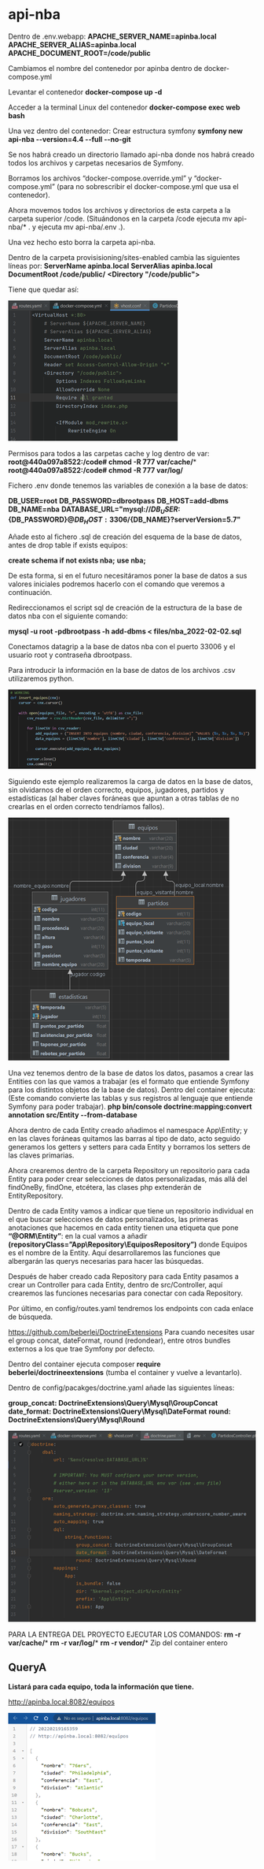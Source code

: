 # api-nba

Dentro de .env.webapp:
**APACHE_SERVER_NAME=apinba.local**
**APACHE_SERVER_ALIAS=apinba.local**
**APACHE_DOCUMENT_ROOT=/code/public**

Cambiamos el nombre del contenedor por apinba dentro de docker-compose.yml

Levantar el contenedor
**docker-compose up -d**

Acceder a la terminal Linux del contenedor
**docker-compose exec web bash**

Una vez dentro del contenedor:
Crear estructura symfony
**symfony new api-nba --version=4.4 --full --no-git**

Se nos habrá creado un directorio llamado api-nba donde nos habrá creado todos los archivos y carpetas necesarios de Symfony.

Borramos los archivos “docker-compose.override.yml” y “docker-compose.yml” (para no sobrescribir el docker-compose.yml que usa el contenedor).

Ahora movemos todos los archivos y directorios de esta carpeta a la carpeta superior /code.
(Situándonos en la carpeta /code ejecuta mv api-nba/* . y ejecuta mv api-nba/.env .).

Una vez hecho esto borra la carpeta api-nba.

Dentro de la carpeta provisisioning/sites-enabled cambia las siguientes líneas por:
**ServerName apinba.local**
**ServerAlias apinba.local**
**DocumentRoot /code/public/**
**<Directory "/code/public">**

Tiene que quedar así:


![image1](https://github.com/julenrob/api-nba/blob/master/Readme%20Images/1.png?raw=true)

Permisos para todos a las carpetas cache y log dentro de var:
**root@440a097a8522:/code# chmod -R 777 var/cache/***
**root@440a097a8522:/code# chmod -R 777 var/log/**

Fichero .env donde tenemos las variables de conexión a la base de datos:

**DB_USER=root**
**DB_PASSWORD=dbrootpass**
**DB_HOST=add-dbms**
**DB_NAME=nba**
**DATABASE_URL="mysql://${DB_USER}:${DB_PASSWORD}@${DB_HOST}:3306/${DB_NAME}?serverVersion=5.7"**

Añade esto al fichero .sql de creación del esquema de la base de datos, antes de drop table if exists equipos:

**create schema if not exists nba;**
**use nba;**

De esta forma, si en el futuro necesitáramos poner la base de datos a sus valores iniciales podremos hacerlo con el comando que veremos a continuación.

Redireccionamos el script sql de creación de la estructura de la base de datos nba con el siguiente comando:

**mysql -u root -pdbrootpass -h add-dbms < files/nba_2022-02-02.sql**


Conectamos datagrip a la base de datos nba con el puerto 33006 y el usuario root y contraseña dbrootpass.

Para introducir la información en la base de datos de los archivos .csv utilizaremos python.

![image2](https://github.com/julenrob/api-nba/blob/master/Readme%20Images/2.png?raw=true)

Siguiendo este ejemplo realizaremos la carga de datos en la base de datos, sin olvidarnos de el orden correcto, equipos, jugadores, partidos y estadísticas (al haber claves foráneas que apuntan a otras tablas de no crearlas en el orden correcto tendríamos fallos).

![image3](https://github.com/julenrob/api-nba/blob/master/Readme%20Images/3.png?raw=true)

Una vez tenemos dentro de la base de datos los datos, pasamos a crear las Entities con las que vamos a trabajar (es el formato que entiende Symfony para los distintos objetos de la base de datos).
Dentro del container ejecuta:
(Este comando convierte las tablas y sus registros al lenguaje que entiende Symfony para poder trabajar).
**php bin/console doctrine:mapping:convert annotation src/Entity --from-database**

Ahora dentro de cada Entity creado añadimos el namespace App\Entity; y en las claves foráneas quitamos las barras al tipo de dato, acto seguido generamos los getters y setters para cada Entity y borramos los setters de las claves primarias.


Ahora crearemos dentro de la carpeta Repository un repositorio para cada Entity para poder crear selecciones de datos personalizadas, más allá del findOneBy, findOne, etcétera, las clases php extenderán de EntityRepository.

Dentro de cada Entity vamos a indicar que tiene un repositorio individual en el que buscar selecciones de datos personalizados, las primeras anotaciones que hacemos en cada entity tienen una etiqueta que pone **“@ORM\Entity”**: en la cual vamos a añadir **(repositoryClass=”App\Repository\EquiposRepository”)** donde Equipos es el nombre de la Entity.
Aquí desarrollaremos las funciones que albergarán las querys necesarias para hacer las búsquedas.


Después de haber creado cada Repository para cada Entity pasamos a crear un Controller para cada Entity, dentro de src/Controller, aquí crearemos las funciones necesarias para conectar con cada Repository.

Por último, en config/routes.yaml tendremos los endpoints con cada enlace de búsqueda.

https://github.com/beberlei/DoctrineExtensions 
Para cuando necesites usar el group concat, dateFormat, round (redondear), entre otros bundles externos a los que trae Symfony por defecto.


Dentro del container ejecuta composer **require beberlei/doctrineextensions** (tumba el container y vuelve a levantarlo).

Dentro de config/pacakges/doctrine.yaml añade las siguientes líneas:

**group_concat: DoctrineExtensions\Query\Mysql\GroupConcat**
**date_format: DoctrineExtensions\Query\Mysql\DateFormat**
**round: DoctrineExtensions\Query\Mysql\Round**

![image4](https://github.com/julenrob/api-nba/blob/master/Readme%20Images/4.png?raw=true)

PARA LA ENTREGA DEL PROYECTO EJECUTAR LOS COMANDOS:
**rm -r var/cache/***
**rm -r var/log/***
**rm -r vendor/***
Zip del container entero

## QueryA
**Listará para cada equipo, toda la información que tiene.**

http://apinba.local:8082/equipos
<p align="left">
  <img width="300" height="300" src="https://github.com/julenrob/api-nba/blob/master/Readme%20Images/QueryA.PNG?raw=true">
</p>
